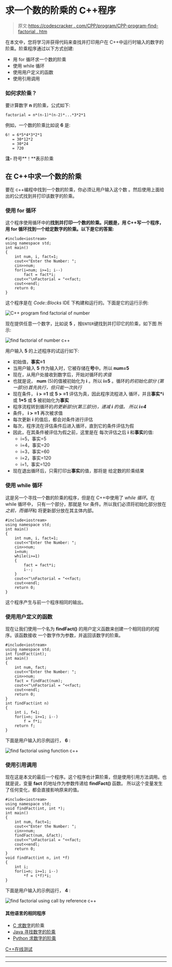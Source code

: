 # 求一个数的阶乘的 C++程序

> 原文:[https://codescracker . com/CPP/program/CPP-program-find-factorial . htm](https://codescracker.com/cpp/program/cpp-program-find-factorial.htm)

在本文中，您将学习并获得代码来查找并打印用户在 C++中运行时输入的数字的阶乘。阶乘程序通过以下方式创建:

*   用 for 循环求一个数的阶乘
*   使用 while 循环
*   使用用户定义的函数
*   使用引用调用

### 如何求阶乘？

要计算数字 **n** 的阶乘，公式如下:

```
factorial = n*(n-1)*(n-2)*...*3*2*1
```

例如，一个数的阶乘比如说 **6** 是:

```
6! = 6*5*4*3*2*1
   = 30*12*2
   = 30*24
   = 720
```

**注-** 符号**！**表示阶乘

## 在 C++中求一个数的阶乘

要在 c++编程中找到一个数的阶乘，你必须让用户输入这个数 。然后使用上面给出的公式找到并打印该数字的阶乘。

### 使用 for 循环

这个程序使用循环中的**找到并打印一个数的阶乘。问题是，**用 C++写一个程序，用 for 循环**找到一个给定数字的阶乘。以下是它的答案:**

```
#include<iostream>
using namespace std;
int main()
{
    int num, i, fact=1;
    cout<<"Enter the Number: ";
    cin>>num;
    for(i=num; i>=1; i--)
        fact = fact*i;
    cout<<"\nFactorial = "<<fact;
    cout<<endl;
    return 0;
}
```

这个程序是在 *Code::Blocks* IDE 下构建和运行的。下面是它的运行示例:

![C++ program find factorial of number](../Images/4b3ab0344dea6ed40ee358f207bec376.png)

现在提供任意一个数字，比如说 **5** ，按`ENTER`键找到并打印它的阶乘，如下图 所示:

![find factorial of number c++](../Images/2b1001226f43cf714c4e6b6ac19a15a7.png)

用户输入 **5** 的上述程序的试运行如下:

*   初始值，**事实=1**
*   当用户输入 **5** 作为输入时，它被存储在**号**中。所以 **num=5**
*   现在，从用户处接收到数字后，开始对循环的*求值*
*   也就是说， **num** (5)的值被初始化为 **i** 。所以 **i=5** 。循环的*的初始化部分 (第一部分)首先执行，但只能一次执行*
*   现在条件， **i > =1** 或 **5 > =1** 评估为真，因此程序流程进入 循环，并且**事实*i** 或 **1*5** 或 **5** 被初始化为**事实**
*   程序流程转到循环的*的更新部分(第三部分)，递减 **i** 的值。 所以 **i=4***
*   条件， **i > =1** 再次被求值
*   每次更新 **i** 的值后，都会对条件进行评估
*   每次，程序流在评估条件后进入循环，直到它的条件评估为假
*   因此，在其条件被评估为假之前，这里是在 每次评估之后 **i** 和**事实**的值:
    *   i=5，事实=5
    *   i=4，事实=20
    *   i=3，事实=60
    *   i=2，事实=120
    *   i=1，事实=120
*   现在退出循环后，只需打印出**事实**的值，那将是 给定数的阶乘结果

### 使用 while 循环

这是另一个寻找一个数的阶乘的程序，但是在 C++中使用了 *while 循环*。在 while 循环中， 只有一个部分，那就是 for 条件。所以我们必须将初始化部分放在*之前，而循环*和 将更新部分放在其主体内部。

```
#include<iostream>
using namespace std;
int main()
{
    int num, i, fact=1;
    cout<<"Enter the Number: ";
    cin>>num;
    i=num;
    while(i>=1)
    {
        fact = fact*i;
        i--;
    }
    cout<<"\nFactorial = "<<fact;
    cout<<endl;
    return 0;
}
```

这个程序产生与前一个程序相同的输出。

### 使用用户定义的函数

现在让我们使用一个名为 **findFact()** 的用户定义函数来创建一个相同目的的程序。该函数接收 一个数字作为参数，并返回该数字的阶乘。

```
#include<iostream>
using namespace std;
int findFact(int);
int main()
{
    int num, fact;
    cout<<"Enter the Number: ";
    cin>>num;
    fact = findFact(num);
    cout<<"\nFactorial = "<<fact;
    cout<<endl;
    return 0;
}
int findFact(int n)
{
    int i, f=1;
    for(i=n; i>=1; i--)
        f = f*i;
    return f;
}
```

下面是用户输入的示例运行， **6** :

![find factorial using function c++](../Images/f2878f6643d8f8575b070f327cc4e74e.png)

### 使用引用调用

现在这是本文的最后一个程序。这个程序也计算阶乘，但是使用引用方法调用。也就是说，变量 **fact** 的地址作为参数传递给 **findFact()** 函数。 所以这个变量发生了任何变化，都会直接影响原来的值。

```
#include<iostream>
using namespace std;
void findFact(int, int *);
int main()
{
    int num, fact=1;
    cout<<"Enter the Number: ";
    cin>>num;
    findFact(num, &fact);
    cout<<"\nFactorial = "<<fact;
    cout<<endl;
    return 0;
}
void findFact(int n, int *f)
{
    int i;
    for(i=n; i>=1; i--)
        *f = (*f)*i;
}
```

下面是用户输入的示例运行， **4** :

![find factorial using call by reference c++](../Images/e17c0ce53a9362adc4331ccfb883e304.png)

#### 其他语言的相同程序

*   [C 求数字](/c/program/c-program-find-factorial.htm)的阶乘
*   [Java 寻找数字的阶乘](/java/program/java-program-find-factorial.htm)
*   [Python 求数字的阶乘](/python/program/python-program-find-factorial-of-number.htm)

[C++在线测试](/exam/showtest.php?subid=3)

* * *

* * *